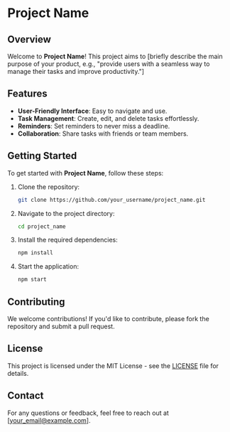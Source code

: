 # Project Name

## Overview

Welcome to **Project Name**! This project aims to [briefly describe the main purpose of your product, e.g., "provide users with a seamless way to manage their tasks and improve productivity."]

## Features

- **User-Friendly Interface**: Easy to navigate and use.
- **Task Management**: Create, edit, and delete tasks effortlessly.
- **Reminders**: Set reminders to never miss a deadline.
- **Collaboration**: Share tasks with friends or team members.

## Getting Started

To get started with **Project Name**, follow these steps:

1. Clone the repository:
   ```bash
   git clone https://github.com/your_username/project_name.git
   ```
2. Navigate to the project directory:
   ```bash
   cd project_name
   ```
3. Install the required dependencies:
   ```bash
   npm install
   ```
4. Start the application:
   ```bash
   npm start
   ```

## Contributing

We welcome contributions! If you'd like to contribute, please fork the repository and submit a pull request.

## License

This project is licensed under the MIT License - see the [LICENSE](LICENSE) file for details.

## Contact

For any questions or feedback, feel free to reach out at [your_email@example.com].
